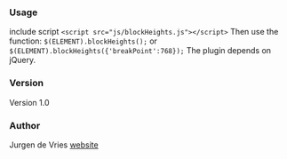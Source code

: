 ### Usage
include script
`<script src="js/blockHeights.js"></script>`
Then use the function:
`$(ELEMENT).blockHeights();` or `$(ELEMENT).blockHeights({'breakPoint':768});`
The plugin depends on jQuery.

### Version
Version 1.0

### Author
Jurgen de Vries [website](http://www.jurgendevries.nl)